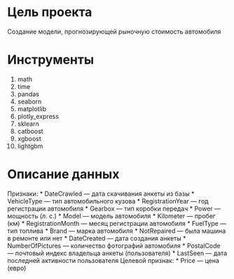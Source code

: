 # Цель проекта #    
Создание модели, прогнозирующей рыночную стоимость автомобиля

# Инструменты #
1. math
2. time
3. pandas
4. seaborn
5. matplotlib
6. plotly_express
7. sklearn
8. catboost
9. xgboost
10. lightgbm

# Описание данных #
Признаки:
    * DateCrawled — дата скачивания анкеты из базы
    * VehicleType — тип автомобильного кузова
    * RegistrationYear — год регистрации автомобиля
    * Gearbox — тип коробки передач
    * Power — мощность (л. с.)
    * Model — модель автомобиля
    * Kilometer — пробег (км)
    * RegistrationMonth — месяц регистрации автомобиля
    * FuelType — тип топлива
    * Brand — марка автомобиля
    * NotRepaired — была машина в ремонте или нет
    * DateCreated — дата создания анкеты
    * NumberOfPictures — количество фотографий автомобиля
    * PostalCode — почтовый индекс владельца анкеты (пользователя)
    * LastSeen — дата последней активности пользователя
Целевой признак:
    * Price — цена (евро)
